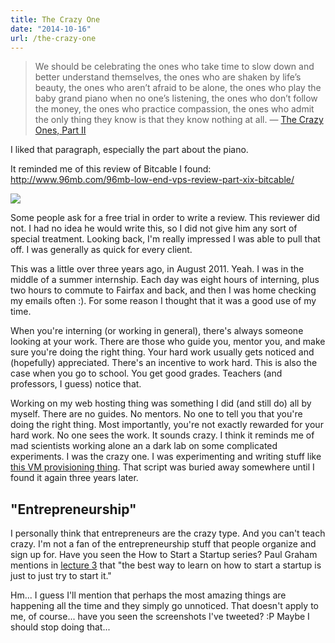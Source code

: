```yaml
---
title: The Crazy One
date: "2014-10-16"
url: /the-crazy-one
---
```



> We should be celebrating the ones who take time to slow down and better understand themselves, the ones who are shaken by life’s beauty, the ones who aren’t afraid to be alone, the ones who play the baby grand piano when no one’s listening, the ones who don’t follow the money, the ones who practice compassion, the ones who admit the only thing they know is that they know nothing at all.
> — [The Crazy Ones, Part II](https://medium.com/@stanleyyork/the-crazy-ones-part-ii-454f6050b6e9)

I liked that paragraph, especially the part about the piano.

It reminded me of this review of Bitcable I found: http://www.96mb.com/96mb-low-end-vps-review-part-xix-bitcable/

![](http://static.misfra.me/images/posts/the-crazy-one/excerpt.png)

Some people ask for a free trial in order to write a review. This reviewer did not. I had no idea he would write this, so I
did not give him any sort of special treatment. Looking back, I'm really impressed I was able to pull that off. I was generally
as quick for every client.

This was a little over three years ago, in August 2011. Yeah. I was in the middle of a summer internship. Each day was eight hours of interning,
plus two hours to commute to Fairfax and back, and then I was home checking my emails often :). For some reason I thought that it was a good
use of my time.

When you're interning (or working in general), there's always someone looking at your work. There are those who guide you, mentor you, and
make sure you're doing the right thing. Your hard work usually gets noticed and (hopefully) appreciated. There's an incentive to work hard.
This is also the case when you go to school. You get good grades. Teachers (and professors, I guess) notice that.

Working on my web hosting thing was something I did (and still do) all by myself. There are no guides. No mentors. No one to tell you that
you're doing the right thing. Most importantly, you're not exactly rewarded for your hard work. No one sees the work. It sounds crazy. I think
it reminds me of mad scientists working alone an a dark lab on some complicated experiments. I was the crazy one. I was experimenting and
writing stuff like [this VM provisioning thing](https://gist.github.com/Preetam/42fd851980ef9a04e7ab). That script was buried away somewhere
until I found it again three years later.

"Entrepreneurship"
---
I personally think that entrepreneurs are the crazy type. And you can't teach crazy. I'm not a fan of the
entrepreneurship stuff that people organize and sign up for. Have you seen the How to Start a Startup series? Paul Graham mentions
in [lecture 3](http://startupclass.samaltman.com/courses/lec03/) that "the best way to learn on how to start a startup is just to just try to start it."

Hm... I guess I'll mention that perhaps the most amazing things are happening
all the time and they simply go unnoticed. That doesn't apply to me, of course... have you seen the screenshots I've tweeted? :P
Maybe I should stop doing that...
